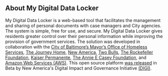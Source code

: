 ## About My Digital Data Locker

My Digital Data Locker is a web-based tool that facilitates the management and sharing of personal documents with case managers and City agencies. The system is simple, free for use, and secure. My Digital Data Locker gives residents greater control over their personal information while improving the provision of government services. The solution was developed in collaboration with the [City of Baltimore’s Mayor’s Office of Homeless Services](https://homeless.baltimorecity.gov/), [The Journey Home](https://journeyhomebaltimore.org/), [New America](https://www.newamerica.org/), [Two Bulls](https://www.twobulls.com/), [The Rockefeller Foundation](https://www.rockefellerfoundation.org/), [Kaiser Permanente](https://community.kp.org/grants-and-volunteering/funding-opportunities), [The Annie E Casey Foundation](https://www.aecf.org/), and [Amazon Web Services (AWS)](https://aws.amazon.com/). This open source platform [was released](https://github.com/newamericafoundation/digi-datalocker) in Beta by New America's Digital Impact and Governance Initiative [(DIGI)](https://www.newamerica.org/digital-impact-governance-initiative/).
